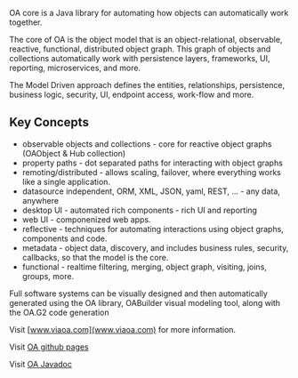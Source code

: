 

OA core is a Java library for automating how objects can automatically work together.

The core of OA is the object model that is an object-relational, observable, reactive, functional, distributed object graph. 
This graph of objects and collections automatically work with persistence layers, frameworks, UI, reporting, microservices, and more.

The Model Driven approach defines the entities, relationships, persistence, business logic, security, UI, endpoint access, work-flow and more.


## Key Concepts

*   observable objects and collections - core for reactive object graphs (OAObject & Hub collection)
*   property paths - dot separated paths for interacting with object graphs
*   remoting/distributed - allows scaling, failover, where everything works like a single application.
*   datasource independent, ORM, XML, JSON, yaml, REST, ... - any data, anywhere
*   desktop UI - automated rich components - rich UI and reporting
*   web UI - componenized web apps.
*   reflective - techniques for automating interactions using object graphs, components and code.
*   metadata - object data, discovery, and includes business rules, security, callbacks, so that the model is the core.
*   functional - realtime filtering, merging, object graph, visiting, joins, groups, more.

Full software systems can be visually designed and then automatically generated using the OA library, OABuilder visual modeling tool, along with the OA.G2 code generation

Visit [www.viaoa.com](www.viaoa.com) for more information.

Visit [OA github pages](http://viaoa.github.io/oa)

Visit [OA Javadoc](http://viaoa.github.io/oa-core/docs/index.html)

